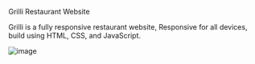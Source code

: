 Grilli Restaurant Website

Grilli is a fully responsive restaurant website,
Responsive for all devices, build using HTML, CSS, and JavaScript.

![image](https://github.com/user-attachments/assets/69cd15e8-c73e-4113-882a-e9495e90bd81)

